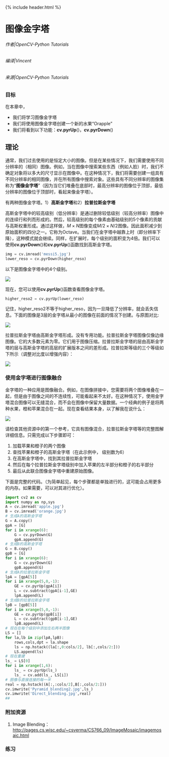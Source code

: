{% include header.html %}

# 图像金字塔

###### 作者|OpenCV-Python Tutorials
###### 编译|Vincent
###### 来源|OpenCV-Python Tutorials  

### 目标

在本章中，
- 我们将学习图像金字塔
- 我们将使用图像金字塔创建一个新的水果“Orapple”
- 我们将看到以下功能：**cv.pyrUp**()，**cv.pyrDown**()

## 理论

通常，我们过去使用的是恒定大小的图像。但是在某些情况下，我们需要使用不同分辨率的（相同）图像。例如，当在图像中搜索某些东西（例如人脸）时，我们不确定对象将以多大的尺寸显示在图像中。在这种情况下，我们将需要创建一组具有不同分辨率的相同图像，并在所有图像中搜索对象。这些具有不同分辨率的图像集称为“**图像金字塔**”（因为当它们堆叠在底部时，最高分辨率的图像位于顶部，最低分辨率的图像位于顶部时，看起来像金字塔）。

有两种图像金字塔。1）**高斯金字塔**和2）**拉普拉斯金字塔**

高斯金字塔中的较高级别（低分辨率）是通过删除较低级别（较高分辨率）图像中的连续行和列而形成的。然后，较高级别的每个像素由基础级别的5个像素的贡献与高斯权重形成。通过这样做，$M×N$图像变成$M/2 × N/2$图像。因此面积减少到原始面积的四分之一。它称为Octave。当我们在金字塔中越靠上时（即分辨率下降），这种模式就会继续。同样，在扩展时，每个级别的面积变为4倍。我们可以使用**cv.pyrDown**()和**cv.pyrUp**()函数找到高斯金字塔。

```python
img = cv.imread('messi5.jpg') 
lower_reso = cv.pyrDown(higher_reso)
```

以下是图像金字塔中的4个级别。

![](http://qiniu.aihubs.net/messipyr.jpg)

现在，您可以使用**cv.pyrUp**()函数查看图像金字塔。

```python
higher_reso2 = cv.pyrUp(lower_reso) 
```

记住，higher_reso2不等于higher_reso，因为一旦降低了分辨率，就会丢失信息。下面的图像是3层的金字塔从最小的图像在前面的情况下创建。与原图对比:

![](http://qiniu.aihubs.net/messiup.jpg)

拉普拉斯金字塔由高斯金字塔形成。没有专用功能。拉普拉斯金字塔图像仅像边缘图像。它的大多数元素为零。它们用于图像压缩。拉普拉斯金字塔的层由高斯金字塔的层与高斯金字塔的高层的扩展版本之间的差形成。拉普拉斯等级的三个等级如下所示（调整对比度以增强内容）：

![](http://qiniu.aihubs.net/lap.jpg)

### 使用金字塔进行图像融合

金字塔的一种应用是图像融合。例如，在图像拼接中，您需要将两个图像堆叠在一起，但是由于图像之间的不连续性，可能看起来不太好。在这种情况下，使用金字塔混合图像可以无缝混合，而不会在图像中保留大量数据。一个经典的例子是将两种水果，橙和苹果混合在一起。现在查看结果本身，以了解我在说什么：

![](http://qiniu.aihubs.net/orapple.jpg)

请检查其他资源中的第一个参考，它具有图像混合，拉普拉斯金字塔等的完整图解详细信息。只需完成以下步骤即可：

1. 加载苹果和橙子的两个图像
2. 查找苹果和橙子的高斯金字塔（在此示例中， 级别数为6）
3. 在高斯金字塔中，找到其拉普拉斯金字塔
4. 然后在每个拉普拉斯金字塔级别中加入苹果的左半部分和橙子的右半部分
5. 最后从此联合图像金字塔中重建原始图像。

下面是完整的代码。（为简单起见，每个步骤都是单独进行的，这可能会占用更多的内存。如果需要，可以对其进行优化）。

```python
import cv2 as cv
import numpy as np,sys
A = cv.imread('apple.jpg')
B = cv.imread('orange.jpg')
# 生成A的高斯金字塔
G = A.copy()
gpA = [G]
for i in xrange(6):
    G = cv.pyrDown(G)
    gpA.append(G)
# 生成B的高斯金字塔
G = B.copy()
gpB = [G]
for i in xrange(6):
    G = cv.pyrDown(G)
    gpB.append(G)
# 生成A的拉普拉斯金字塔
lpA = [gpA[5]]
for i in xrange(5,0,-1):
    GE = cv.pyrUp(gpA[i])
    L = cv.subtract(gpA[i-1],GE)
    lpA.append(L)
# 生成B的拉普拉斯金字塔
lpB = [gpB[5]]
for i in xrange(5,0,-1):
    GE = cv.pyrUp(gpB[i])
    L = cv.subtract(gpB[i-1],GE)
    lpB.append(L)
# 现在在每个级别中添加左右两半图像 
LS = []
for la,lb in zip(lpA,lpB):
    rows,cols,dpt = la.shape
    ls = np.hstack((la[:,0:cols/2], lb[:,cols/2:]))
    LS.append(ls)
# 现在重建
ls_ = LS[0]
for i in xrange(1,6):
    ls_ = cv.pyrUp(ls_)
    ls_ = cv.add(ls_, LS[i])
# 图像与直接连接的每一半
real = np.hstack((A[:,:cols/2],B[:,cols/2:]))
cv.imwrite('Pyramid_blending2.jpg',ls_)
cv.imwrite('Direct_blending.jpg',real)
## 
```

### 附加资源
1. Image Blending：http://pages.cs.wisc.edu/~csverma/CS766_09/ImageMosaic/imagemosaic.html

### 练习